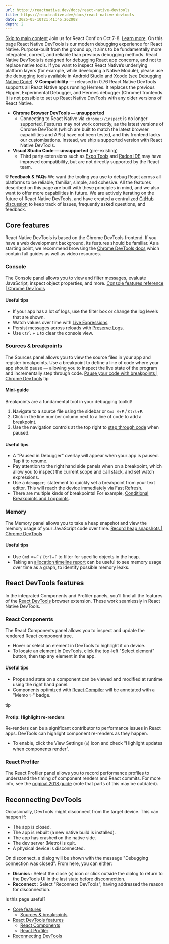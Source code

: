 ```yaml
---
url: https://reactnative.dev/docs/react-native-devtools
title: https://reactnative.dev/docs/react-native-devtools
date: 2025-05-10T21:41:45.262008
depth: 2
---
```


[Skip to main content](https://reactnative.dev/docs/react-native-devtools#__docusaurus_skipToContent_fallback)
Join us for React Conf on Oct 7-8. [Learn more](https://conf.react.dev).
On this page
React Native DevTools is our modern debugging experience for React Native. Purpose-built from the ground up, it aims to be fundamentally more integrated, correct, and reliable than previous debugging methods.
React Native DevTools is designed for debugging React app concerns, and not to replace native tools. If you want to inspect React Native’s underlying platform layers (for example, while developing a Native Module), please use the debugging tools available in Android Studio and Xcode (see [Debugging Native Code](https://reactnative.dev/docs/debugging-native-code)).
**💡 Compatibility** — released in 0.76
React Native DevTools supports all React Native apps running Hermes. It replaces the previous Flipper, Experimental Debugger, and Hermes debugger (Chrome) frontends.
It is not possible to set up React Native DevTools with any older versions of React Native.
  * **Chrome Browser DevTools — unsupported**
    * Connecting to React Native via `chrome://inspect` is no longer supported. Features may not work correctly, as the latest versions of Chrome DevTools (which are built to match the latest browser capabilities and APIs) have not been tested, and this frontend lacks our customisations. Instead, we ship a supported version with React Native DevTools.
  * **Visual Studio Code — unsupported** (pre-existing) 
    * Third party extensions such as [Expo Tools](https://github.com/expo/vscode-expo) and [Radon IDE](https://ide.swmansion.com/) may have improved compatibility, but are not directly supported by the React team.


**💡 Feedback & FAQs**
We want the tooling you use to debug React across all platforms to be reliable, familiar, simple, and cohesive. All the features described on this page are built with these principles in mind, and we also want to offer more capabilities in future.
We are actively iterating on the future of React Native DevTools, and have created a centralized [GitHub discussion](https://github.com/react-native-community/discussions-and-proposals/discussions/819) to keep track of issues, frequently asked questions, and feedback.
## Core features[​](https://reactnative.dev/docs/react-native-devtools#core-features "Direct link to Core features")
React Native DevTools is based on the Chrome DevTools frontend. If you have a web development background, its features should be familiar. As a starting point, we recommend browsing the [Chrome DevTools docs](https://developer.chrome.com/docs/devtools) which contain full guides as well as video resources.
### Console[​](https://reactnative.dev/docs/react-native-devtools#console "Direct link to Console")
The Console panel allows you to view and filter messages, evaluate JavaScript, inspect object properties, and more.
[Console features reference | Chrome DevTools](https://developer.chrome.com/docs/devtools/console/reference)
#### Useful tips[​](https://reactnative.dev/docs/react-native-devtools#useful-tips "Direct link to Useful tips")
  * If your app has a lot of logs, use the filter box or change the log levels that are shown.
  * Watch values over time with [Live Expressions](https://developer.chrome.com/docs/devtools/console/live-expressions).
  * Persist messages across reloads with [Preserve Logs](https://developer.chrome.com/docs/devtools/console/reference#persist).
  * Use `Ctrl` + `L` to clear the console view.


### Sources & breakpoints[​](https://reactnative.dev/docs/react-native-devtools#sources--breakpoints "Direct link to Sources & breakpoints")
The Sources panel allows you to view the source files in your app and register breakpoints. Use a breakpoint to define a line of code where your app should pause — allowing you to inspect the live state of the program and incrementally step through code.
[Pause your code with breakpoints | Chrome DevTools](https://developer.chrome.com/docs/devtools/javascript/breakpoints)
tip
#### Mini-guide[​](https://reactnative.dev/docs/react-native-devtools#mini-guide "Direct link to Mini-guide")
Breakpoints are a fundamental tool in your debugging toolkit!
  1. Navigate to a source file using the sidebar or `Cmd ⌘`+`P` / `Ctrl`+`P`.
  2. Click in the line number column next to a line of code to add a breakpoint.
  3. Use the navigation controls at the top right to [step through code](https://developer.chrome.com/docs/devtools/javascript/reference#stepping) when paused.


#### Useful tips[​](https://reactnative.dev/docs/react-native-devtools#useful-tips-1 "Direct link to Useful tips")
  * A "Paused in Debugger" overlay will appear when your app is paused. Tap it to resume.
  * Pay attention to the right hand side panels when on a breakpoint, which allow you to inspect the current scope and call stack, and set watch expressions.
  * Use a `debugger;` statement to quickly set a breakpoint from your text editor. This will reach the device immediately via Fast Refresh.
  * There are multiple kinds of breakpoints! For example, [Conditional Breakpoints and Logpoints](https://developer.chrome.com/docs/devtools/javascript/breakpoints#overview).


### Memory[​](https://reactnative.dev/docs/react-native-devtools#memory "Direct link to Memory")
The Memory panel allows you to take a heap snapshot and view the memory usage of your JavaScript code over time.
[Record heap snapshots | Chrome DevTools](https://developer.chrome.com/docs/devtools/memory-problems/heap-snapshots)
#### Useful tips[​](https://reactnative.dev/docs/react-native-devtools#useful-tips-2 "Direct link to Useful tips")
  * Use `Cmd ⌘`+`F` / `Ctrl`+`F` to filter for specific objects in the heap.
  * Taking an [allocation timeline report](https://developer.chrome.com/docs/devtools/memory-problems/allocation-profiler) can be useful to see memory usage over time as a graph, to identify possible memory leaks.


## React DevTools features[​](https://reactnative.dev/docs/react-native-devtools#react-devtools-features "Direct link to React DevTools features")
In the integrated Components and Profiler panels, you'll find all the features of the [React DevTools](https://react.dev/learn/react-developer-tools) browser extension. These work seamlessly in React Native DevTools.
### React Components[​](https://reactnative.dev/docs/react-native-devtools#react-components "Direct link to React Components")
The React Components panel allows you to inspect and update the rendered React component tree.
  * Hover or select an element in DevTools to highlight it on device.
  * To locate an element in DevTools, click the top-left "Select element" button, then tap any element in the app.


#### Useful tips[​](https://reactnative.dev/docs/react-native-devtools#useful-tips-3 "Direct link to Useful tips")
  * Props and state on a component can be viewed and modified at runtime using the right hand panel.
  * Components optimized with [React Compiler](https://react.dev/learn/react-compiler) will be annotated with a "Memo ✨" badge.


tip
#### Protip: Highlight re-renders[​](https://reactnative.dev/docs/react-native-devtools#protip-highlight-re-renders "Direct link to Protip: Highlight re-renders")
Re-renders can be a significant contributor to performance issues in React apps. DevTools can highlight component re-renders as they happen.
  * To enable, click the View Settings (`⚙︎`) icon and check "Highlight updates when components render".


### React Profiler[​](https://reactnative.dev/docs/react-native-devtools#react-profiler "Direct link to React Profiler")
The React Profiler panel allows you to record performance profiles to understand the timing of component renders and React commits.
For more info, see the [original 2018 guide](https://legacy.reactjs.org/blog/2018/09/10/introducing-the-react-profiler.html#reading-performance-data) (note that parts of this may be outdated).
## Reconnecting DevTools[​](https://reactnative.dev/docs/react-native-devtools#reconnecting-devtools "Direct link to Reconnecting DevTools")
Occasionally, DevTools might disconnect from the target device. This can happen if:
  * The app is closed.
  * The app is rebuilt (a new native build is installed).
  * The app has crashed on the native side.
  * The dev server (Metro) is quit.
  * A physical device is disconnected.


On disconnect, a dialog will be shown with the message "Debugging connection was closed".
From here, you can either:
  * **Dismiss** : Select the close (`×`) icon or click outside the dialog to return to the DevTools UI in the last state before disconnection.
  * **Reconnect** : Select "Reconnect DevTools", having addressed the reason for disconnection.


Is this page useful?
  * [Core features](https://reactnative.dev/docs/react-native-devtools#core-features)
    * [Sources & breakpoints](https://reactnative.dev/docs/react-native-devtools#sources--breakpoints)
  * [React DevTools features](https://reactnative.dev/docs/react-native-devtools#react-devtools-features)
    * [React Components](https://reactnative.dev/docs/react-native-devtools#react-components)
    * [React Profiler](https://reactnative.dev/docs/react-native-devtools#react-profiler)
  * [Reconnecting DevTools](https://reactnative.dev/docs/react-native-devtools#reconnecting-devtools)



